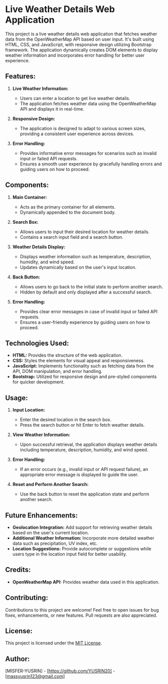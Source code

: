 # Live Weather Details Web Application

This project is a live weather details web application that fetches weather data from the OpenWeatherMap API based on user input. It's built using HTML, CSS, and JavaScript, with responsive design utilizing Bootstrap framework. The application dynamically creates DOM elements to display weather information and incorporates error handling for better user experience.

## Features:

1. **Live Weather Information:**
   - Users can enter a location to get live weather details.
   - The application fetches weather data using the OpenWeatherMap API and displays it in real-time.

2. **Responsive Design:**
   - The application is designed to adapt to various screen sizes, providing a consistent user experience across devices.

3. **Error Handling:**
   - Provides informative error messages for scenarios such as invalid input or failed API requests.
   - Ensures a smooth user experience by gracefully handling errors and guiding users on how to proceed.

## Components:

1. **Main Container:**
   - Acts as the primary container for all elements.
   - Dynamically appended to the document body.

2. **Search Box:**
   - Allows users to input their desired location for weather details.
   - Contains a search input field and a search button.

3. **Weather Details Display:**
   - Displays weather information such as temperature, description, humidity, and wind speed.
   - Updates dynamically based on the user's input location.

4. **Back Button:**
   - Allows users to go back to the initial state to perform another search.
   - Hidden by default and only displayed after a successful search.

5. **Error Handling:**
   - Provides clear error messages in case of invalid input or failed API requests.
   - Ensures a user-friendly experience by guiding users on how to proceed.

## Technologies Used:

- **HTML:** Provides the structure of the web application.
- **CSS:** Styles the elements for visual appeal and responsiveness.
- **JavaScript:** Implements functionality such as fetching data from the API, DOM manipulation, and error handling.
- **Bootstrap:** Utilized for responsive design and pre-styled components for quicker development.

## Usage:

1. **Input Location:**
   - Enter the desired location in the search box.
   - Press the search button or hit Enter to fetch weather details.

2. **View Weather Information:**
   - Upon successful retrieval, the application displays weather details including temperature, description, humidity, and wind speed.

3. **Error Handling:**
   - If an error occurs (e.g., invalid input or API request failure), an appropriate error message is displayed to guide the user.

4. **Reset and Perform Another Search:**
   - Use the back button to reset the application state and perform another search.

## Future Enhancements:

- **Geolocation Integration:** Add support for retrieving weather details based on the user's current location.
- **Additional Weather Information:** Incorporate more detailed weather data such as precipitation, UV index, etc.
- **Location Suggestions:** Provide autocomplete or suggestions while users type in the location input field for better usability.

## Credits:

- **OpenWeatherMap API:** Provides weather data used in this application.

## Contributing:

Contributions to this project are welcome! Feel free to open issues for bug fixes, enhancements, or new features. Pull requests are also appreciated.

## License:

This project is licensed under the [MIT License](LICENSE).

## Author:

[MISFER-YUSRIN] - [https://github.com/YUSRIN20] - [massyusrin123@gmail.com]
